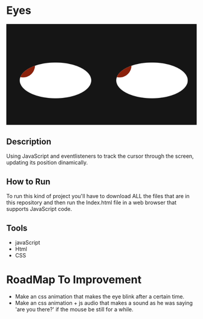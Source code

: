 # Eyes
![Eyes](eyes.PNG)
## Description
Using JavaScript and eventlisteners to track the cursor through the screen, updating its position dinamically.

## How to Run
To run this kind of project you'll have to download ALL the files that are in this repository and then run the Index.html file in a web browser that supports JavaScript code.

## Tools

* javaScript
* Html
* CSS

# RoadMap To Improvement

* Make an css animation that makes the eye blink after a certain time.
* Make an css animation + js audio that makes a sound as he was saying 'are you there?' if the mouse be still for a while.

